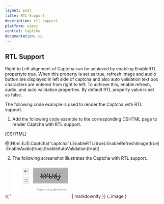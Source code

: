 ```yaml
---
layout: post
title: RTL-Support
description: rtl support
platform: ejmvc
control: Captcha
documentation: ug
---
```


## RTL Support

Right to Left alignment of Captcha can be achieved by enabling EnableRTL propertyto true. When this property is set as true, refresh image and audio button are displayed in left side of captcha and also auto validation text box characters are entered from right to left. To achieve this, enable refresh, audio, and auto validation properties. By default RTL property value is set as false.

The following code example is used to render the Captcha with RTL support.

1. Add the following code example to the corresponding CSHTML page to render Captcha with RTL support.

[CSHTML] 

@(Html.EJ().Captcha("captcha").EnableRTL(true).EnableRefreshImage(true).EnableAudio(true).EnableAutoValidation(true))



2. The following screenshot illustrates the Captcha with RTL support. 

{{ '![](RTL-Support_images/RTL-Support_img1.png)' | markdownify }}
{:.image }


